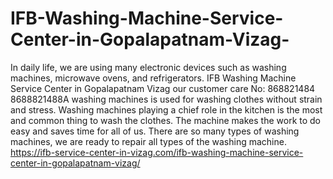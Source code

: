 # IFB-Washing-Machine-Service-Center-in-Gopalapatnam-Vizag-
In daily life, we are using many electronic devices such as washing machines, microwave ovens, and refrigerators. IFB Washing Machine Service Center in Gopalapatnam Vizag our customer care No: 868821484 8688821488A washing machines is used for washing clothes without strain and stress. Washing machines playing a chief role in the kitchen is the most and common thing to wash the clothes. The machine makes the work to do easy and saves time for all of us. There are so many types of washing machines, we are ready to repair all types of the washing machine.   https://ifb-service-center-in-vizag.com/ifb-washing-machine-service-center-in-gopalapatnam-vizag/
